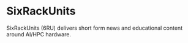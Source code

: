 # SixRackUnits
SixRackUnits (6RU) delivers short form news and educational content around AI/HPC hardware.
